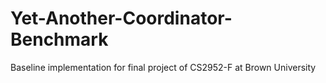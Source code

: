# Yet-Another-Coordinator-Benchmark
Baseline implementation for final project of CS2952-F at Brown University
